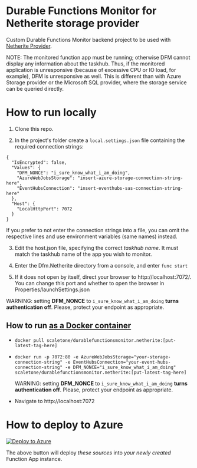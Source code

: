 # Durable Functions Monitor for Netherite storage provider

Custom Durable Functions Monitor backend project to be used with [Netherite Provider](https://microsoft.github.io/durabletask-netherite/#/).

NOTE: The monitored function app must be running; otherwise DFM cannot display any information about the taskhub. 
Thus, if the monitored application is unresponsive (because of excessive CPU or IO load, for example), DFM is unresponsive as well. 
This is different than with Azure Storage provider or the Microsoft SQL provider, where the storage service can be queried directly.

# How to run locally

1. Clone this repo.

2. In the project's folder create a `local.settings.json` file containing the required connection strings:
```
{
  "IsEncrypted": false,
  "Values": {
    "DFM_NONCE": "i_sure_know_what_i_am_doing",
    "AzureWebJobsStorage": "insert-azure-storage-connection-string-here",
    "EventHubsConnection": "insert-eventhubs-sas-connection-string-here"
  },
  "Host": {
    "LocalHttpPort": 7072
  }
}
```
If you prefer to not enter the connection strings into a file, you can omit the respective lines and use environment variables (same names) instead. 

3. Edit the host.json file, specifying the correct *taskhub name*. It must match the taskhub name of the app you wish to monitor.

4. Enter the Dfm.Netherite directory from a console, and enter `func start`

5. If it does not open by itself, direct your browser to http://localhost:7072/. 
   You can change this port and whether to open the browser in Properties/launchSettings.json

WARNING: setting **DFM_NONCE** to `i_sure_know_what_i_am_doing` **turns authentication off**. Please, protect your endpoint as appropriate.


## How to run [as a Docker container](https://hub.docker.com/repository/docker/scaletone/durablefunctionsmonitor.mssql)

* `docker pull scaletone/durablefunctionsmonitor.netherite:[put-latest-tag-here]`
* `docker run -p 7072:80 -e AzureWebJobsStorage="your-storage-connection-string" -e EventHubsConnection="your-event-hubs-connection-string" -e DFM_NONCE="i_sure_know_what_i_am_doing" scaletone/durablefunctionsmonitor.netherite:[put-latest-tag-here]`

   WARNING: setting **DFM_NONCE** to `i_sure_know_what_i_am_doing` **turns authentication off**. Please, protect your endpoint as appropriate.
   
* Navigate to http://localhost:7072


# How to deploy to Azure

[![Deploy to Azure](https://aka.ms/deploytoazurebutton)](https://portal.azure.com/#create/Microsoft.Template/uri/https%3A%2F%2Fraw.githubusercontent.com%2Fmicrosoft%2FDurableFunctionsMonitor%2Fmain%2Fcustom-backends%2Fnetherite%2Farm-template.json)

The above button will deploy *these sources* into *your newly created* Function App instance.
